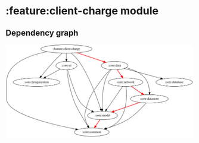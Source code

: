 # :feature:client-charge module
## Dependency graph
![Dependency graph](../../docs/images/graphs/dep_graph_feature_client_charge.svg)

